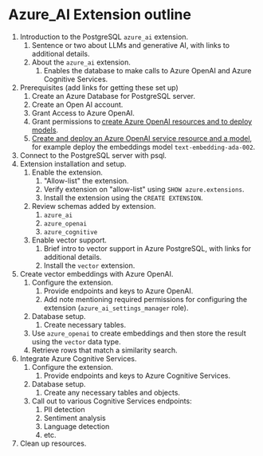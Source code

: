 # Azure_AI Extension outline

1. Introduction to the PostgreSQL `azure_ai` extension.
   1. Sentence or two about LLMs and generative AI, with links to additional details.
   2. About the `azure_ai` extension.
      1. Enables the database to make calls to Azure OpenAI and Azure Cognitive Services.
2. Prerequisites (add links for getting these set up)
   1. Create an Azure Database for PostgreSQL server.
   2. Create an Open AI account.
   3. Grant Access to Azure OpenAI.
   4. Grant permissions to [create Azure OpenAI resources and to deploy models](https://learn.microsoft.com/azure/ai-services/openai/how-to/role-based-access-control).
   5. [Create and deploy an Azure OpenAI service resource and a model](https://learn.microsoft.com/azure/ai-services/openai/how-to/create-resource?pivots=web-portal), for example deploy the embeddings model `text-embedding-ada-002`.
3. Connect to the PostgreSQL server with psql.
4. Extension installation and setup.
   1. Enable the extension.
      1. "Allow-list" the extension.
      2. Verify extension on "allow-list" using `SHOW azure.extensions`.
      3. Install the extension using the `CREATE EXTENSION`.
   2. Review schemas added by extension.
      1. `azure_ai`
      2. `azure_openai`
      3. `azure_cognitive`
   3. Enable vector support.
      1. Brief intro to vector support in Azure PostgreSQL, with links for additional details.
      2. Install the `vector` extension.
5. Create vector embeddings with Azure OpenAI.
   1. Configure the extension.
      1. Provide endpoints and keys to Azure OpenAI.
      2. Add note mentioning required permissions for configuring the extension (`azure_ai_settings_manager` role).
   2. Database setup.
      1. Create necessary tables.
   3. Use `azure_openai` to create embeddings and then store the result using the `vector` data type.
   4. Retrieve rows that match a similarity search.
6. Integrate Azure Cognitive Services.
   1. Configure the extension.
      1. Provide endpoints and keys to Azure Cognitive Services.
   2. Database setup.
      1. Create any necessary tables and objects.
   3. Call out to various Cognitive Services endpoints:
      1. PII detection
      2. Sentiment analysis
      3. Language detection
      4. etc.
7. Clean up resources.

